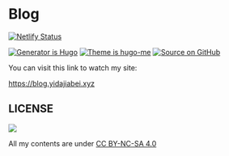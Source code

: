# Blog

[![Netlify Status](https://api.netlify.com/api/v1/badges/97b3c50b-ef38-4cf3-9d47-7072043dba30/deploy-status)](https://app.netlify.com/sites/yidajiabei/deploys)

[![Generator is Hugo](https://img.shields.io/badge/Generator%20is-Hugo-ff4088?&logo=hugo)](https://github.com/gohugoio/hugo)
[![Theme is hugo-me](https://img.shields.io/badge/Theme%20is-hugo--me-2a6df4)](https://github.com/tianheg/me)
[![Source on GitHub](https://img.shields.io/badge/Source%20on-GitHub-181717?&logo=github)](https://github.com/tianheg/blog)

You can visit this link to watch my site:

<https://blog.yidajiabei.xyz>

## LICENSE

<a rel="license" href="http://creativecommons.org/licenses/by-nc-sa/4.0/"><img style="border-width:0" src="https://i.creativecommons.org/l/by-nc-sa/4.0/88x31.png" /></a>

All my contents are under [CC BY-NC-SA 4.0](https://creativecommons.org/licenses/by-nc-sa/4.0/)

